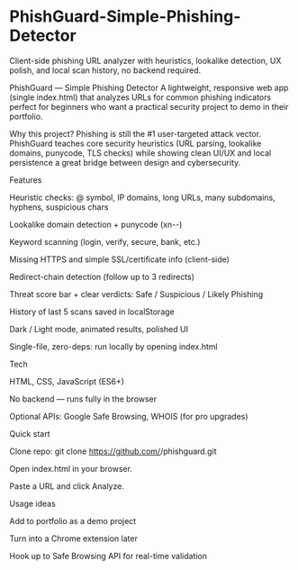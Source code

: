 # PhishGuard-Simple-Phishing-Detector
Client-side phishing URL analyzer with heuristics, lookalike detection, UX polish, and local scan history, no backend required.

PhishGuard — Simple Phishing Detector
A lightweight, responsive web app (single index.html) that analyzes URLs for common phishing indicators perfect for beginners who want a practical security project to demo in their portfolio.

Why this project?
Phishing is still the #1 user-targeted attack vector. PhishGuard teaches core security heuristics (URL parsing, lookalike domains, punycode, TLS checks) while showing clean UI/UX and local persistence a great bridge between design and cybersecurity.

Features

Heuristic checks: @ symbol, IP domains, long URLs, many subdomains, hyphens, suspicious chars

Lookalike domain detection + punycode (xn--)

Keyword scanning (login, verify, secure, bank, etc.)

Missing HTTPS and simple SSL/certificate info (client-side)

Redirect-chain detection (follow up to 3 redirects)

Threat score bar + clear verdicts: Safe / Suspicious / Likely Phishing

History of last 5 scans saved in localStorage

Dark / Light mode, animated results, polished UI

Single-file, zero-deps: run locally by opening index.html

Tech

HTML, CSS, JavaScript (ES6+)

No backend — runs fully in the browser

Optional APIs: Google Safe Browsing, WHOIS (for pro upgrades)

Quick start

Clone repo: git clone https://github.com/<your-username>/phishguard.git

Open index.html in your browser.

Paste a URL and click Analyze.

Usage ideas

Add to portfolio as a demo project

Turn into a Chrome extension later

Hook up to Safe Browsing API for real-time validation
